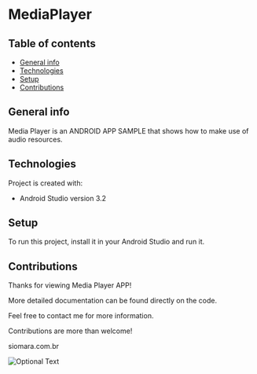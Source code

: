 # MediaPlayer

## Table of contents
* [General info](#general-info)
* [Technologies](#technologies)
* [Setup](#setup)
* [Contributions](#contributions)

## General info
Media Player is an ANDROID APP SAMPLE that shows how to make use of audio resources.

## Technologies
Project is created with:
* Android Studio version 3.2

## Setup
To run this project, install it in your Android Studio and run it.

## Contributions
Thanks for viewing Media Player APP!

More detailed documentation can be found directly on the code.

Feel free to contact me for more information.

Contributions are more than welcome!

siomara.com.br

![Optional Text](../master/app/src/main/res/readme-images/mediaplayer_workspace.png)
